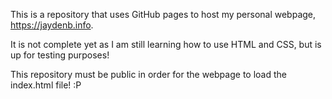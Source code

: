 This is a repository that uses GitHub pages to host my personal webpage, https://jaydenb.info.

It is not complete yet as I am still learning how to use HTML and CSS, but is up for testing purposes!

This repository must be public in order for the webpage to load the index.html file! :P
